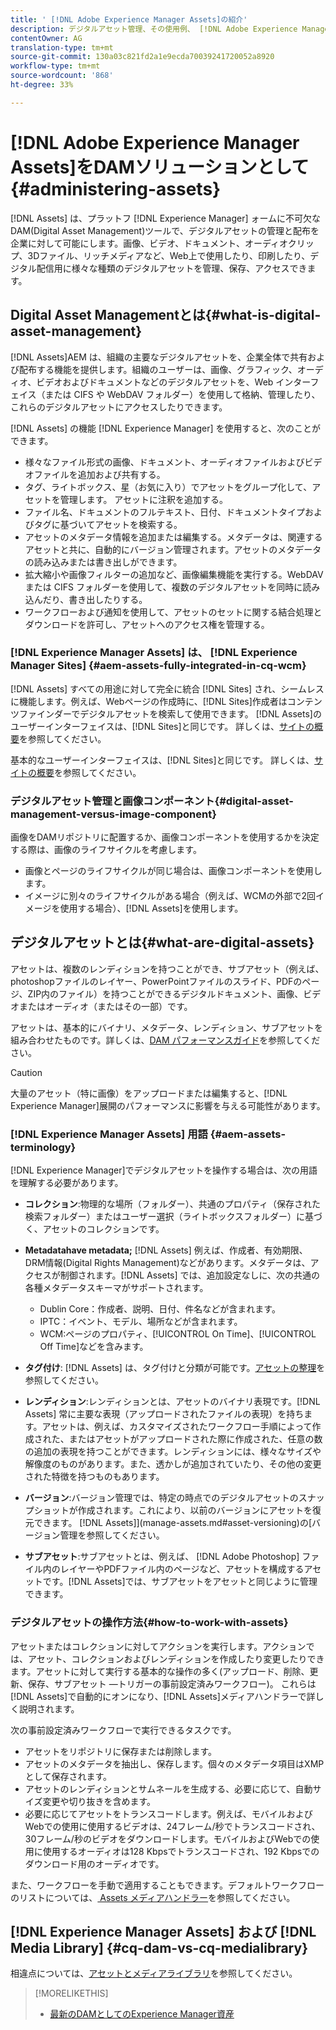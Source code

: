 ```yaml
---
title: ' [!DNL Adobe Experience Manager Assets]の紹介'
description: デジタルアセット管理、その使用例、 [!DNL Adobe Experience Manager Asset] オファーについて説明します。
contentOwner: AG
translation-type: tm+mt
source-git-commit: 130a03c821fd2a1e9ecda70039241720052a8920
workflow-type: tm+mt
source-wordcount: '868'
ht-degree: 33%

---
```



# [!DNL Adobe Experience Manager Assets]をDAMソリューションとして{#administering-assets}

[!DNL Assets] は、プラットフ [!DNL Experience Manager] ォームに不可欠なDAM(Digital Asset Management)ツールで、デジタルアセットの管理と配布を企業に対して可能にします。画像、ビデオ、ドキュメント、オーディオクリップ、3Dファイル、リッチメディアなど、Web上で使用したり、印刷したり、デジタル配信用に様々な種類のデジタルアセットを管理、保存、アクセスできます。

## Digital Asset Managementとは{#what-is-digital-asset-management}

[!DNL Assets]AEM は、組織の主要なデジタルアセットを、企業全体で共有および配布する機能を提供します。組織のユーザーは、画像、グラフィック、オーディオ、ビデオおよびドキュメントなどのデジタルアセットを、Web インターフェイス（または CIFS や WebDAV フォルダー）を使用して格納、管理したり、これらのデジタルアセットにアクセスしたりできます。

[!DNL Assets] の機能 [!DNL Experience Manager] を使用すると、次のことができます。

* 様々なファイル形式の画像、ドキュメント、オーディオファイルおよびビデオファイルを追加および共有する。
* タグ、ライトボックス、星（お気に入り）でアセットをグループ化して、アセットを管理します。 アセットに注釈を追加する。
* ファイル名、ドキュメントのフルテキスト、日付、ドキュメントタイプおよびタグに基づいてアセットを検索する。
* アセットのメタデータ情報を追加または編集する。メタデータは、関連するアセットと共に、自動的にバージョン管理されます。アセットのメタデータの読み込みまたは書き出しができます。
* 拡大縮小や画像フィルターの追加など、画像編集機能を実行する。WebDAV または CIFS フォルダーを使用して、複数のデジタルアセットを同時に読み込んだり、書き出したりする。
* ワークフローおよび通知を使用して、アセットのセットに関する結合処理とダウンロードを許可し、アセットへのアクセス権を管理する。

### [!DNL Experience Manager Assets] は、  [!DNL Experience Manager Sites] {#aem-assets-fully-integrated-in-cq-wcm}

[!DNL Assets] すべての用途に対して完全に統合 [!DNL Sites] され、シームレスに機能します。例えば、Webページの作成時に、[!DNL Sites]作成者はコンテンツファインダーでデジタルアセットを検索して使用できます。 [!DNL Assets]のユーザーインターフェイスは、[!DNL Sites]と同じです。 詳しくは、[サイトの概要](/help/sites-authoring/page-authoring.md)を参照してください。

基本的なユーザーインターフェイスは、[!DNL Sites]と同じです。 詳しくは、[サイトの概要](/help/sites-authoring/page-authoring.md)を参照してください。

### デジタルアセット管理と画像コンポーネント{#digital-asset-management-versus-image-component}

画像をDAMリポジトリに配置するか、画像コンポーネントを使用するかを決定する際は、画像のライフサイクルを考慮します。

* 画像とページのライフサイクルが同じ場合は、画像コンポーネントを使用します。
* イメージに別々のライフサイクルがある場合（例えば、WCMの外部で2回イメージを使用する場合）、[!DNL Assets]を使用します。

## デジタルアセットとは{#what-are-digital-assets}

アセットは、複数のレンディションを持つことができ、サブアセット（例えば、photoshopファイルのレイヤー、PowerPointファイルのスライド、PDFのページ、ZIP内のファイル）を持つことができるデジタルドキュメント、画像、ビデオまたはオーディオ（またはその一部）です。

アセットは、基本的にバイナリ、メタデータ、レンディション、サブアセットを組み合わせたものです。詳しくは、[DAM パフォーマンスガイド](/help/sites-deploying/assets-performance-sizing.md)を参照してください。

>[!CAUTION]
>
>大量のアセット（特に画像）をアップロードまたは編集すると、[!DNL Experience Manager]展開のパフォーマンスに影響を与える可能性があります。

### [!DNL Experience Manager Assets] 用語  {#aem-assets-terminology}

[!DNL Experience Manager]でデジタルアセットを操作する場合は、次の用語を理解する必要があります。

* **コレクション**:物理的な場所（フォルダー）、共通のプロパティ（保存された検索フォルダー）またはユーザー選択（ライトボックスフォルダー）に基づく、アセットのコレクションです。

* **Metadatahave metadata;** [!DNL Assets] 例えば、作成者、有効期限、DRM情報(Digital Rights Management)などがあります。メタデータは、アクセスが制御されます。[!DNL Assets] では、追加設定なしに、次の共通の各種メタデータスキーマがサポートされます。

   * Dublin Core：作成者、説明、日付、件名などが含まれます。
   * IPTC：イベント、モデル、場所などが含まれます。
   * WCM:ページのプロパティ、[!UICONTROL On Time]、[!UICONTROL Off Time]などを含みます。

* **タグ付け**: [!DNL Assets] は、タグ付けと分類が可能です。[アセットの整理](/help/assets/organize-assets.md)を参照してください。

* **レンディション**:レンディションとは、アセットのバイナリ表現です。[!DNL Assets] 常に主要な表現（アップロードされたファイルの表現）を持ちます。アセットは、例えば、カスタマイズされたワークフロー手順によって作成された、またはアセットがアップロードされた際に作成された、任意の数の追加の表現を持つことができます。レンディションには、様々なサイズや解像度のものがあります。また、透かしが追加されていたり、その他の変更された特徴を持つものもあります。

* **バージョン**:バージョン管理では、特定の時点でのデジタルアセットのスナップショットが作成されます。これにより、以前のバージョンにアセットを復元できます。 [!DNL Assets]](manage-assets.md#asset-versioning)の[バージョン管理を参照してください。

* **サブアセット**:サブアセットとは、例えば、 [!DNL Adobe Photoshop] ファイル内のレイヤーやPDFファイル内のページなど、アセットを構成するアセットです。[!DNL Assets]では、サブアセットをアセットと同じように管理できます。

### デジタルアセットの操作方法{#how-to-work-with-assets}

アセットまたはコレクションに対してアクションを実行します。アクションでは、アセット、コレクションおよびレンディションを作成したり変更したりできます。アセットに対して実行する基本的な操作の多く(アップロード、削除、更新、保存、サブアセット —トリガーの事前設定済みワークフロー)。 これらは[!DNL Assets]で自動的にオンになり、[!DNL Assets]メディアハンドラーで詳しく説明されます。

次の事前設定済みワークフローで実行できるタスクです。

* アセットをリポジトリに保存または削除します。
* アセットのメタデータを抽出し、保存します。個々のメタデータ項目はXMPとして保存されます。
* アセットのレンディションとサムネールを生成する、必要に応じて、自動サイズ変更や切り抜きを含めます。
* 必要に応じてアセットをトランスコードします。例えば、モバイルおよびWebでの使用に使用するビデオは、24フレーム/秒でトランスコードされ、30フレーム/秒のビデオをダウンロードします。モバイルおよびWebでの使用に使用するオーディオは128 Kbpsでトランスコードされ、192 Kbpsでのダウンロード用のオーディオです。

また、ワークフローを手動で適用することもできます。デフォルトワークフローのリストについては、[ Assets メディアハンドラー](media-handlers.md)を参照してください。

## [!DNL Experience Manager Assets] および [!DNL Media Library] {#cq-dam-vs-cq-medialibrary}

相違点については、[アセットとメディアライブラリ](medialibrary.md)を参照してください。

>[!MORELIKETHIS]
>
>* [最新のDAMとしてのExperience Manager資産](https://www.youtube.com/embed/PBwQqZgC-yo)

